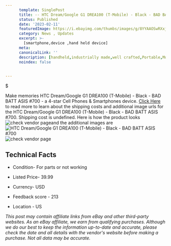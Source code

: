 ```yaml
---
      template: SinglePost
      title: -- HTC Dream/Google G1 DREA100 (T-Mobile) - Black - BAD BATT ASIS #700
      status: Published
      date: '2023-02-11'
      featuredImage: https://i.ebayimg.com/thumbs/images/g/8YYAAOSwRXxjes~t/s-l225.jpg
      category: News , Updates
      excerpt: >-
        [smartphone,device ,hand held device]
      meta:
      canonicalLink: ''
      description: [handheld,industrially made,well crafted,Portable,Mobile,Compact,Convenient,Lightweight,Maneuverable,Man-portable,Miniature,Carriable,Hand-held,Light,Holdable,Transportable,Mobile device,Pocket-sized,On-the-go,Wireless,Cordless,Compact size,Convenient size, smartphone,device ,hand held device]
      noindex: false
      
        
---
```

$

Make memories HTC Dream/Google G1 DREA100 (T-Mobile) - Black - BAD BATT ASIS #700 - a 4-star Cell Phones & Smartphones device. [Click Here](https://www.ebay.com/itm/204159674809?hash=item2f88dd69b9%3Ag%3A8YYAAOSwRXxjes%7Et&mkevt=1&mkcid=1&mkrid=711-53200-19255-0&campid=%253CePNCampaignId%253E&customid=%253CreferenceId%253E&toolid=10049) to read more to learn about the shipping costs and additional image urls for the HTC Dream/Google G1 DREA100 (T-Mobile) - Black - BAD BATT ASIS #700. Shipping cost is undefined. Here is how the product looks ![check vendor page](https://i.ebayimg.com/thumbs/images/g/8YYAAOSwRXxjes~t/s-l225.jpg)and the additional images are![HTC Dream/Google G1 DREA100 (T-Mobile) - Black - BAD BATT ASIS #700](https://i.ebayimg.com/images/g/8YYAAOSwRXxjes~t/s-l1600.jpg)![check vendor page](https://origin-galleryplus.ebayimg.com/ws/web/204159674809_2_0_1/225x225.jpg,https://origin-galleryplus.ebayimg.com/ws/web/204159674809_3_0_1/225x225.jpg,https://origin-galleryplus.ebayimg.com/ws/web/204159674809_4_0_1/225x225.jpg,https://origin-galleryplus.ebayimg.com/ws/web/204159674809_5_0_1/225x225.jpg,https://origin-galleryplus.ebayimg.com/ws/web/204159674809_6_0_1/225x225.jpg,https://origin-galleryplus.ebayimg.com/ws/web/204159674809_7_0_1/225x225.jpg,https://origin-galleryplus.ebayimg.com/ws/web/204159674809_8_0_1/225x225.jpg,https://origin-galleryplus.ebayimg.com/ws/web/204159674809_9_0_1/225x225.jpg)



 ## Technical Facts 



     
      

 - Condition- For parts or not working 


      

 - Listed Price- 39.99 


      

 - Currency- USD 


      

 - Feedback score - 213 


      

 - Location - US 


      
      

 *_This post may contain affiliate links from eBay and other third-party websites. As an eBay affiliate, we earn from qualifying purchases. Although we do our best to keep the information up-to-date and accurate, please check the date and all details with the vendor's website before making a purchase. Not all data may be accurate._*






